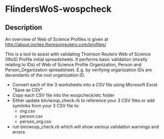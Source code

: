 FlindersWoS-wospcheck
=====================


## Description

An overview of Web of Science Profiles is given at http://about.incites.thomsonreuters.com/profiles/

This is a tool to assist with validating Thomson Reuters Web of Science
(WoS) Profile initial spreadsheets.  It performs basic validation (mostly
relating to IDs) of Web of Science Profile Organization, Person and
Person_Organization spreadsheet. E.g. by verifying organization IDs are
decendants of the root organization ID.

- Convert each of the 3 worksheets into a CSV file using Microsoft Excel "Save as CSV"
- Copy each CSV file into the wospcheck/etc folder
- Either update bin/wosp_check.rb to reference your 3 CSV files or add symlinks from
  your 3 CSV file to:
  * org.csv
  * person.csv
  * person_org.csv
- run bin/wosp_check.rb which will show various validation warnings and errors

